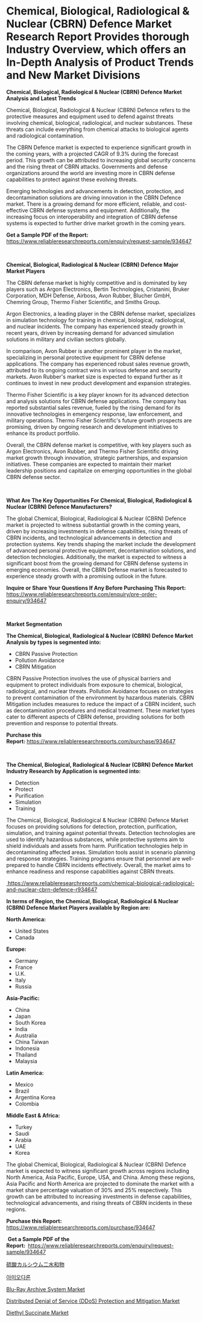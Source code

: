 <p><h1>Chemical, Biological, Radiological & Nuclear (CBRN) Defence Market Research Report Provides thorough Industry Overview, which offers an In-Depth Analysis of Product Trends and New Market Divisions</h1></p><p><strong>Chemical, Biological, Radiological & Nuclear (CBRN) Defence Market Analysis and Latest Trends</strong></p>
<p><p>Chemical, Biological, Radiological & Nuclear (CBRN) Defence refers to the protective measures and equipment used to defend against threats involving chemical, biological, radiological, and nuclear substances. These threats can include everything from chemical attacks to biological agents and radiological contamination.</p><p>The CBRN Defence market is expected to experience significant growth in the coming years, with a projected CAGR of 9.3% during the forecast period. This growth can be attributed to increasing global security concerns and the rising threat of CBRN attacks. Governments and defense organizations around the world are investing more in CBRN defense capabilities to protect against these evolving threats.</p><p>Emerging technologies and advancements in detection, protection, and decontamination solutions are driving innovation in the CBRN Defence market. There is a growing demand for more efficient, reliable, and cost-effective CBRN defense systems and equipment. Additionally, the increasing focus on interoperability and integration of CBRN defense systems is expected to further drive market growth in the coming years.</p></p>
<p><strong>Get a Sample PDF of the Report:&nbsp;</strong> <a href="https://www.reliableresearchreports.com/enquiry/request-sample/934647">https://www.reliableresearchreports.com/enquiry/request-sample/934647</a></p>
<p>&nbsp;</p>
<p><strong>Chemical, Biological, Radiological & Nuclear (CBRN) Defence Major Market Players</strong></p>
<p><p>The CBRN defense market is highly competitive and is dominated by key players such as Argon Electronics, Bertin Technologies, Cristanini, Bruker Corporation, MDH Defense, Airboss, Avon Rubber, Blucher GmbH, Chemring Group, Thermo Fisher Scientific, and Smiths Group.</p><p>Argon Electronics, a leading player in the CBRN defense market, specializes in simulation technology for training in chemical, biological, radiological, and nuclear incidents. The company has experienced steady growth in recent years, driven by increasing demand for advanced simulation solutions in military and civilian sectors globally.</p><p>In comparison, Avon Rubber is another prominent player in the market, specializing in personal protective equipment for CBRN defense applications. The company has experienced robust sales revenue growth, attributed to its ongoing contract wins in various defense and security markets. Avon Rubber's market size is expected to expand further as it continues to invest in new product development and expansion strategies.</p><p>Thermo Fisher Scientific is a key player known for its advanced detection and analysis solutions for CBRN defense applications. The company has reported substantial sales revenue, fueled by the rising demand for its innovative technologies in emergency response, law enforcement, and military operations. Thermo Fisher Scientific's future growth prospects are promising, driven by ongoing research and development initiatives to enhance its product portfolio.</p><p>Overall, the CBRN defense market is competitive, with key players such as Argon Electronics, Avon Rubber, and Thermo Fisher Scientific driving market growth through innovation, strategic partnerships, and expansion initiatives. These companies are expected to maintain their market leadership positions and capitalize on emerging opportunities in the global CBRN defense sector.</p></p>
<p>&nbsp;</p>
<p><strong>What Are The Key Opportunities For Chemical, Biological, Radiological & Nuclear (CBRN) Defence Manufacturers?</strong></p>
<p><p>The global Chemical, Biological, Radiological & Nuclear (CBRN) Defence market is projected to witness substantial growth in the coming years, driven by increasing investments in defense capabilities, rising threats of CBRN incidents, and technological advancements in detection and protection systems. Key trends shaping the market include the development of advanced personal protective equipment, decontamination solutions, and detection technologies. Additionally, the market is expected to witness a significant boost from the growing demand for CBRN defense systems in emerging economies. Overall, the CBRN Defense market is forecasted to experience steady growth with a promising outlook in the future.</p></p>
<p><strong>Inquire or Share Your Questions If Any Before Purchasing This Report:</strong> <a href="https://www.reliableresearchreports.com/enquiry/pre-order-enquiry/934647">https://www.reliableresearchreports.com/enquiry/pre-order-enquiry/934647</a></p>
<p>&nbsp;</p>
<p><strong>Market Segmentation</strong></p>
<p><strong>The Chemical, Biological, Radiological & Nuclear (CBRN) Defence Market Analysis by types is segmented into:</strong></p>
<p><ul><li>CBRN Passive Protection</li><li>Pollution Avoidance</li><li>CBRN Mitigation</li></ul></p>
<p><p>CBRN Passive Protection involves the use of physical barriers and equipment to protect individuals from exposure to chemical, biological, radiological, and nuclear threats. Pollution Avoidance focuses on strategies to prevent contamination of the environment by hazardous materials. CBRN Mitigation includes measures to reduce the impact of a CBRN incident, such as decontamination procedures and medical treatment. These market types cater to different aspects of CBRN defense, providing solutions for both prevention and response to potential threats.</p></p>
<p><strong>Purchase this Report:&nbsp;</strong><a href="https://www.reliableresearchreports.com/purchase/934647">https://www.reliableresearchreports.com/purchase/934647</a></p>
<p>&nbsp;</p>
<p><strong>The Chemical, Biological, Radiological & Nuclear (CBRN) Defence Market Industry Research by Application is segmented into:</strong></p>
<p><ul><li>Detection</li><li>Protect</li><li>Purification</li><li>Simulation</li><li>Training</li></ul></p>
<p><p>The Chemical, Biological, Radiological & Nuclear (CBRN) Defence Market focuses on providing solutions for detection, protection, purification, simulation, and training against potential threats. Detection technologies are used to identify hazardous substances, while protective systems aim to shield individuals and assets from harm. Purification technologies help in decontaminating affected areas. Simulation tools assist in scenario planning and response strategies. Training programs ensure that personnel are well-prepared to handle CBRN incidents effectively. Overall, the market aims to enhance readiness and response capabilities against CBRN threats.</p></p>
<p><a href="https://www.reliableresearchreports.com/chemical-biological-radiological-and-nuclear-cbrn-defence-r934647">&nbsp;https://www.reliableresearchreports.com/chemical-biological-radiological-and-nuclear-cbrn-defence-r934647</a></p>
<p><strong>In terms of Region, the Chemical, Biological, Radiological & Nuclear (CBRN) Defence Market Players available by Region are:</strong></p>
<p>
    <p> <strong> North America: </strong>
        <ul>
            <li>United States</li>
            <li>Canada</li>
        </ul>
        </p> 
    <p> <strong> Europe: </strong>
        <ul>
            <li>Germany</li>
            <li>France</li>
            <li>U.K.</li>
            <li>Italy</li>
            <li>Russia</li>
        </ul>
        </p> 
    <p> <strong> Asia-Pacific: </strong>
        <ul>
            <li>China</li>
            <li>Japan</li>
            <li>South Korea</li>
            <li>India</li>
            <li>Australia</li>
            <li>China Taiwan</li>
            <li>Indonesia</li>
            <li>Thailand</li>
            <li>Malaysia</li>
        </ul>
        </p> 
    <p> <strong> Latin America: </strong>
        <ul>
            <li>Mexico</li>
            <li>Brazil</li>
            <li>Argentina Korea</li>
            <li>Colombia</li>
        </ul>
        </p> 
    <p> <strong> Middle East & Africa: </strong>
        <ul>
            <li>Turkey</li>
            <li>Saudi</li>
            <li>Arabia</li>
            <li>UAE</li>
            <li>Korea</li>
        </ul>
    </p>
    </p>
<p><p>The global Chemical, Biological, Radiological & Nuclear (CBRN) Defence market is expected to witness significant growth across regions including North America, Asia Pacific, Europe, USA, and China. Among these regions, Asia Pacific and North America are projected to dominate the market with a market share percentage valuation of 30% and 25% respectively. This growth can be attributed to increasing investments in defense capabilities, technological advancements, and rising threats of CBRN incidents in these regions.</p></p>
<p><strong>Purchase this Report: </strong><a href="https://www.reliableresearchreports.com/purchase/934647">https://www.reliableresearchreports.com/purchase/934647</a></p>
<p>&nbsp;<strong>Get a Sample PDF of the Report:&nbsp;&nbsp;</strong><a href="https://www.reliableresearchreports.com/enquiry/request-sample/934647">https://www.reliableresearchreports.com/enquiry/request-sample/934647</a></p>
<p><strong></strong></p>
<p><p><a href="https://github.com/ddwcuskozol07187/Market-Research-Report-List-1/blob/main/905807839065.md">硫酸カルシウム二水和物</a></p><p><a href="https://github.com/PercyHagernes9778/Market-Research-Report-List-1/blob/main/695087835748.md">아미오다론</a></p><p><a href="https://github.com/indrystar/Market-Research-Report-List-3/blob/main/blu-ray-archive-system-market.md">Blu-Ray Archive System Market</a></p><p><a href="https://github.com/josesg55/Market-Research-Report-List-2/blob/main/distributed-denial-of-service-ddos-protection-and-mitigation-market.md">Distributed Denial of Service (DDoS) Protection and Mitigation Market</a></p><p><a href="https://issuu.com/reportprime-2/docs/diethyl-succinate-market-size-2030.pptx">Diethyl Succinate Market</a></p></p>